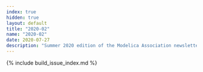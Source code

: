 ```yaml
---
index: true
hidden: true
layout: default
title: "2020-02"
name: "2020-02"
date: 2020-07-27
description: "Summer 2020 edition of the Modelica Association newsletter"
---
```


{% include build_issue_index.md %}
